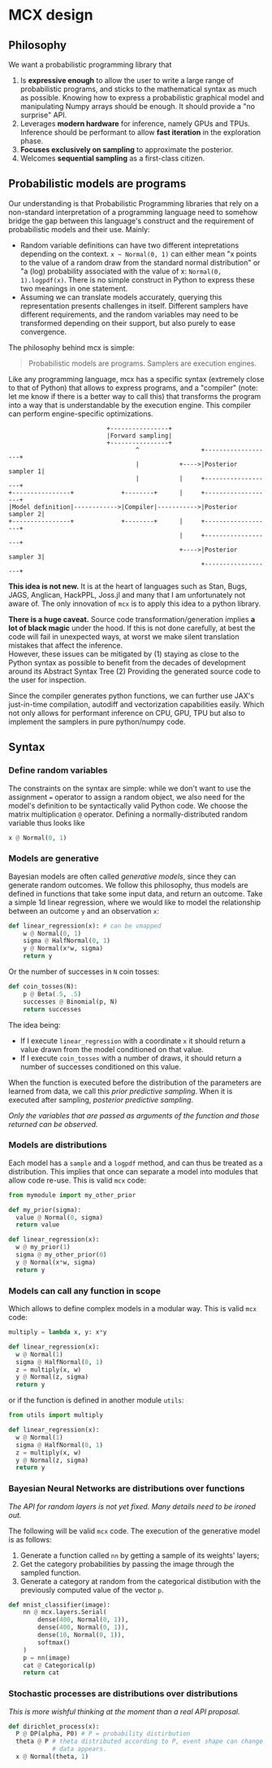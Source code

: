 # MCX design

## Philosophy

We want a probabilistic programming library that

1. Is **expressive enough** to allow the user to write a large range of
   probabilistic programs, and sticks to the mathematical syntax as much as
   possible. Knowing how to express a probabilistic graphical model and
   manipulating Numpy arrays should be enough. It should provide a "no surprise"
   API.
2. Leverages **modern hardware** for inference, namely GPUs and TPUs. Inference
   should be performant to allow **fast iteration** in the exploration phase.
3. **Focuses exclusively on sampling** to approximate the posterior.
4. Welcomes **sequential sampling** as a first-class citizen.

## Probabilistic models are programs

Our understanding is that Probabilistic Programming libraries that rely on a
non-standard interpretation of a programming language need to somehow bridge the
gap between this language's construct and the requirement of probabilistic models
and their use. Mainly:

- Random variable definitions can have two different intepretations depending on
  the context. `x ~ Normal(0, 1)` can either mean "x points to the value of a
  random draw from the standard normal distribution" or "a (log) probability
  associated with the value of x: `Normal(0, 1).logpdf(x)`. There is no simple
  construct in Python to express these two meanings in one statement.
- Assuming we can translate models accurately, querying this representation
  presents challenges in itself. Different samplers have different requirements,
  and the random variables may need to be transformed depending on their
  support, but also purely to ease convergence.

The philosophy behind mcx is simple:

> Probabilistic models are programs. Samplers are execution engines.

Like any programming language, mcx has a specific syntax (extremely close to
that of Python) that allows to express programs, and a "compiler" (note: let me
know if there is a better way to call this) that transforms the program into a
way that is understandable by the execution engine. This compiler can perform
engine-specific optimizations.

```
                           +----------------+
                           |Forward sampling|
                           +----------------+
                                   ^                 +-------------------+
                                   |           +---->|Posterior sampler 1|
                                   |           |     +-------------------+
+----------------+             +--------+      |     +-------------------+
|Model definition|------------>|Compiler|----------->|Posterior sampler 2|
+----------------+             +--------+      |     +-------------------+
                                               |     +-------------------+
                                               +---->|Posterior sampler 3|
                                                     +-------------------+

```

**This idea is not new.** It is at the heart of languages such as Stan, Bugs,
JAGS, Anglican, HackPPL, Joss.jl and many that I am unfortunately not aware of.
The only innovation of `mcx` is to apply this idea to a python library.

**There is a huge caveat.** Source code transformation/generation implies **a
lot of black magic** under the hood. If this is not done carefully, at best the
code will fail in unexpected ways, at worst we make silent translation mistakes that affect the
inference.  
However, these issues can be mitigated by (1) staying as close to the Python
syntax as possible to benefit from the decades of development around its
Abstract Syntax Tree (2) Providing the generated source code to the user for
inspection.

Since the compiler generates python functions, we can further use JAX's
just-in-time compilation, autodiff and vectorization capabilities easily. Which
not only allows for performant inference on CPU, GPU, TPU but also to implement
the samplers in pure python/numpy code.


## Syntax

### Define random variables

The constraints on the syntax are simple: while we don't want to use the
assignment `=` operator to assign a random object, we also need for the model's
definition to be syntactically valid Python code. We choose the matrix
multiplication `@` operator. Defining a normally-distributed random variable
thus looks like

```python
x @ Normal(0, 1)
```


### Models are generative

Bayesian models are often called *generative models*, since they can generate
random outcomes. We follow this philosophy, thus models are defined in functions
that take some input data, and return an outcome. Take a simple 1d linear
regression, where we would like to model the relationship between an outcome
`y` and an observation `x`:

```python
def linear_regression(x): # can be vmapped
    w @ Normal(0, 1)
    sigma @ HalfNormal(0, 1)
    y @ Normal(x*w, sigma)
    return y
```

Or the number of successes in `N` coin tosses:

```python
def coin_tosses(N):
    p @ Beta(.5, .5)
    successes @ Binomial(p, N)
    return successes
```

The idea being:

- If I execute `linear_regression` with a coordinate `x` it should return a
  value drawn from the model conditioned on that value.
- If I execute `coin_tosses` with a number of draws, it should return a number
  of successes conditioned on this value.

When the function is executed before the distribution of the parameters are
learned from data, we call this *prior predictive sampling*. When it is executed
after sampling, *posterior predictive sampling*.

*Only the variables that are passed as arguments of the function and those
returned can be observed.*


### Models are distributions

Each model has a `sample` and a `logpdf` method, and can thus be treated as 
a distribution. This implies that once can separate a model into modules that
allow code re-use. This is valid `mcx` code:

```python
from mymodule import my_other_prior

def my_prior(sigma):
  value @ Normal(0, sigma)
  return value

def linear_regression(x):
  w @ my_prior(1)
  sigma @ my_other_prior(0)
  y @ Normal(x*w, sigma)
  return y
```


### Models can call any function in scope

Which allows to define complex models in a modular way. This is valid `mcx`
code:

```python
multiply = lambda x, y: x*y

def linear_regression(x):
  w @ Normal(1)
  sigma @ HalfNormal(0, 1)
  z = multiply(x, w)
  y @ Normal(z, sigma)
  return y
```

or if the function is defined in another module `utils`:

```python
from utils import multiply

def linear_regression(x):
  w @ Normal(1)
  sigma @ HalfNormal(0, 1)
  z = multiply(x, w)
  y @ Normal(z, sigma)
  return y
```


### Bayesian Neural Networks are distributions over functions

*The API for random layers is not yet fixed. Many details need to be ironed out.*

The following will be valid `mcx` code. The execution of the generative model
is as follows:

1. Generate a function called `nn` by getting a sample of its weights' layers;
2. Get the category probabilities by passing the image through the sampled
   function.
3. Generate a category at random from the categorical distibution with
   the previously computed value of the vector `p`.

```python
def mnist_classifier(image):
    nn @ mcx.layers.Serial(
        dense(400, Normal(0, 1)),
        dense(400, Normal(0, 1)),
        dense(10, Normal(0, 1)),
        softmax()
    )
    p = nn(image)
    cat @ Categorical(p)
    return cat
```

### Stochastic processes are distributions over distributions

*This is more wishful thinking at the moment than a real API proposal.*

```python
def dirichlet_process(x):
  P @ DP(alpha, P0) # P = probability distirbution
  theta @ P # theta distributed according to P, event shape can change as more
            # data appears.
  x @ Normal(theta, 1)
```
